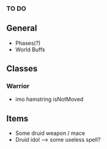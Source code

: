 ### TO DO

## General

- Phases(?)
- World Buffs

## Classes

### Warrior
- imo hamstring isNotMoved

## Items

- Some druid weapon / mace
- Druid idol --> some useless spell?
